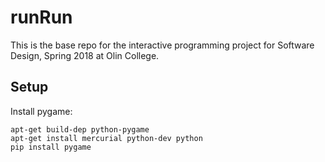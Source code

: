 # runRun
This is the base repo for the interactive programming project for Software Design, Spring 2018 at Olin College.

## Setup

Install pygame:

```
apt-get build-dep python-pygame
apt-get install mercurial python-dev python
pip install pygame
```
